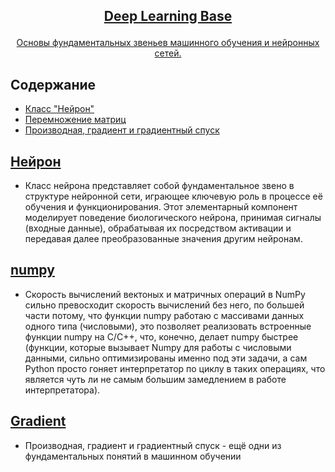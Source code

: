 <!-- markdownlint-disable first-line-h1 -->
<!-- markdownlint-disable html -->
<!-- markdownlint-disable no-duplicate-header -->

<h2>
<p align="center">
  <a href="">Deep Learning Base</a>
</p>
</h2>

<p align="center">
<a href="">Основы фундаментальных звеньев машинного обучения и нейронных сетей.</a>       
</p>

## Содержание
- [Класс "Нейрон"](#Нейрон)
- [Перемножение матриц](#numpy)
- [Производная, градиент и градиентный спуск](#Gradient)

## [Нейрон](https://github.com/DEDMOPO3PEAHIMATOP/Deep-Learning/blob/main/Base/%D0%A1lassNeuron.ipynb)
- Класс нейрона представляет собой фундаментальное звено в структуре нейронной сети,
  играющее ключевую роль в процессе её обучения и функционирования. Этот элементарный
  компонент моделирует поведение биологического нейрона, принимая сигналы (входные данные),
  обрабатывая их посредством активации и передавая далее преобразованные значения другим
  нейронам.

## [numpy](https://github.com/DEDMOPO3PEAHIMATOP/Deep-Learning/blob/main/Base/numpy.ipynb)
- Скорость вычислений вектоных и матричных операций в NumPy сильно превосходит скорость вычислений без него,
  по большей части потому, что функции numpy работаю с массивами данных одного типа (числовыми), это
  позволяет реализовать встроенные функции numpy на C/C++, что, конечно, делает numpy быстрее (функции,
  которые вызывает Numpy для работы с числовыми данными, сильно оптимизированы именно под эти задачи, а сам
  Python просто гоняет интерпретатор по циклу в таких операциях, что является чуть ли не самым большим замедлением в работе интерпретатора).

## [Gradient](https://github.com/DEDMOPO3PEAHIMATOP/Deep-Learning/blob/main/Base/Gradient.ipynb)
- Производная, градиент и градиентный спуск - ещё одни из фундаментальных понятий в машинном обучении
  
